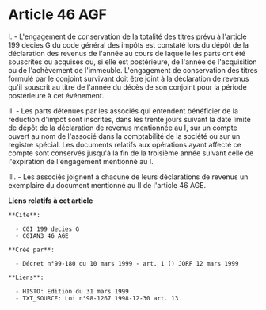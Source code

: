 # Article 46 AGF

I. - L'engagement de conservation de la totalité des titres prévu à l'article 199 decies G du code général des impôts est
constaté lors du dépôt de la déclaration des revenus de l'année au cours de laquelle les parts ont été souscrites ou acquises
ou, si elle est postérieure, de l'année de l'acquisition ou de l'achèvement de l'immeuble. L'engagement de conservation des
titres formulé par le conjoint survivant doit être joint à la déclaration de revenus qu'il souscrit au titre de l'année du
décès de son conjoint pour la période postérieure à cet événement.

II. - Les parts détenues par les associés qui entendent bénéficier de la réduction d'impôt sont inscrites, dans les trente
jours suivant la date limite de dépôt de la déclaration de revenus mentionnée au I, sur un compte ouvert au nom de l'associé
dans la comptabilité de la société ou sur un registre spécial. Les documents relatifs aux opérations ayant affecté ce compte
sont conservés jusqu'à la fin de la troisième année suivant celle de l'expiration de l'engagement mentionné au I.

III. - Les associés joignent à chacune de leurs déclarations de revenus un exemplaire du document mentionné au II de
l'article 46 AGE.

**Liens relatifs à cet article**

	**Cite**:

	  - CGI 199 decies G
	  - CGIAN3 46 AGE

	**Créé par**:

	  - Décret n°99-180 du 10 mars 1999 - art. 1 () JORF 12 mars 1999

	**Liens**:

	  - HISTO: Edition du 31 mars 1999
	  - TXT_SOURCE: Loi n°98-1267 1998-12-30 art. 13
